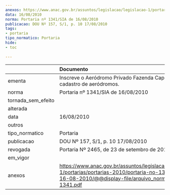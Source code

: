 ```yaml
---
anexos: https://www.anac.gov.br/assuntos/legislacao/legislacao-1/portarias/portarias-2010/portaria-no-1341-sia-de-16-08-2010/@@display-file/arquivo_norma/PA2010-1341.pdf
data: 16/08/2010
norma: Portaria nº 1341/SIA de 16/08/2010
publicacao: DOU Nº 157, S/1, p. 10 17/08/2010
tags:
- portaria
tipo_normatico: Portaria
hide: 
- toc 
 
---
```


|                    | Documento                                                                                                                                                         |
|:-------------------|:------------------------------------------------------------------------------------------------------------------------------------------------------------------|
| ementa             | Inscreve o Aeródromo Privado Fazenda Capivari (MS) no cadastro de aeródromos.                                                                                     |
| norma              | Portaria nº 1341/SIA de 16/08/2010                                                                                                                                |
| tornada_sem_efeito |                                                                                                                                                                   |
| alterada           |                                                                                                                                                                   |
| data               | 16/08/2010                                                                                                                                                        |
| outros             |                                                                                                                                                                   |
| tipo_normatico     | Portaria                                                                                                                                                          |
| publicacao         | DOU Nº 157, S/1, p. 10 17/08/2010                                                                                                                                 |
| revogada           | Portaria Nº 2465, de 23 de setembro de 2013                                                                                                                       |
| em_vigor           |                                                                                                                                                                   |
| anexos             | https://www.anac.gov.br/assuntos/legislacao/legislacao-1/portarias/portarias-2010/portaria-no-1341-sia-de-16-08-2010/@@display-file/arquivo_norma/PA2010-1341.pdf |